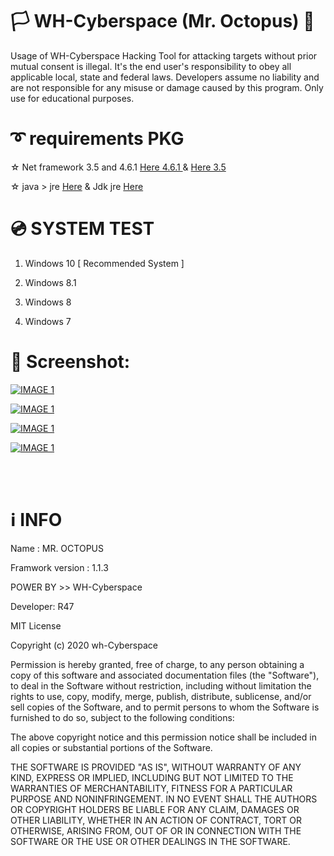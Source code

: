 


# 🏳 WH-Cyberspace (Mr. Octopus) 🔞
Usage of WH-Cyberspace Hacking Tool for attacking targets without prior mutual  consent is illegal. It's the end user's responsibility to obey all applicable local, state and federal laws. Developers assume no liability and are not responsible for any misuse or damage caused by this program. Only use for educational purposes. 


# ➰ requirements PKG

☆ Net framework 3.5 and 4.6.1 [Here  4.6.1 ]( https://dotnet.microsoft.com/download/dotnet-framework/net461 "Net framework 4.6.1 ")  &  [Here  3.5 ]( https://www.microsoft.com/en-us/download/confirmation.aspx?id=21 "Net framework 3.5 ")

☆ java >  jre [Here]( https://www.oracle.com/java/technologies/javase-jre8-downloads.html?fbclid=IwAR22d1RWiauPFfB1Ei2B-ryUT4tBJGpHQLbimDn07nre2rAkyjHoaORZ4x8 " JAVA JRE")
&
Jdk jre [Here]( https://www.oracle.com/java/technologies/javase-jdk13-downloads.html?fbclid=IwAR0jOc6il8x_8Y4EElSQdUvPoWNxFYFQ3mXZW79XindadrltxpyMKFUGK9s " JAVA JDK")


# 💿 SYSTEM TEST
1. Windows 10   [ Recommended System ]  

2. Windows 8.1

3. Windows 8

4. Windows 7








# 🌌 Screenshot:



[![IMAGE 1](https://raw.githubusercontent.com/wh-Cyberspace/Mr-Octopus/main/img/1.png)](https://www.youtube.com/channel/UCj6ekUzjItnjP6T7I9r1WMA?sub_confirmation=1 "MR.Octopus v1.0.1 | Android Advance penetration framework | WH-Cyberspace ( PC )")

[![IMAGE 1](https://raw.githubusercontent.com/wh-Cyberspace/Mr-Octopus/main/img/2.png)](https://www.youtube.com/channel/UCj6ekUzjItnjP6T7I9r1WMA?sub_confirmation=1 "MR.Octopus v1.0.1 | Android Advance penetration framework | WH-Cyberspace ( PC )")

[![IMAGE 1](https://raw.githubusercontent.com/wh-Cyberspace/Mr-Octopus/main/img/3.png)](https://www.youtube.com/channel/UCj6ekUzjItnjP6T7I9r1WMA?sub_confirmation=1 "MR.Octopus v1.0.1 | Android Advance penetration framework | WH-Cyberspace ( PC )")


[![IMAGE 1](https://raw.githubusercontent.com/wh-Cyberspace/Mr-Octopus/main/img/4.png)](https://www.youtube.com/channel/UCj6ekUzjItnjP6T7I9r1WMA?sub_confirmation=1 "MR.Octopus v1.0.1 | Android Advance penetration framework | WH-Cyberspace ( PC )")

<br /><br />

# ℹ INFO
Name : MR. OCTOPUS

Framwork version : 1.1.3 

POWER BY >> WH-Cyberspace  

Developer: R47

MIT License

Copyright (c) 2020 wh-Cyberspace

Permission is hereby granted, free of charge, to any person obtaining a copy
of this software and associated documentation files (the "Software"), to deal
in the Software without restriction, including without limitation the rights
to use, copy, modify, merge, publish, distribute, sublicense, and/or sell
copies of the Software, and to permit persons to whom the Software is
furnished to do so, subject to the following conditions:

The above copyright notice and this permission notice shall be included in all
copies or substantial portions of the Software.

THE SOFTWARE IS PROVIDED "AS IS", WITHOUT WARRANTY OF ANY KIND, EXPRESS OR
IMPLIED, INCLUDING BUT NOT LIMITED TO THE WARRANTIES OF MERCHANTABILITY,
FITNESS FOR A PARTICULAR PURPOSE AND NONINFRINGEMENT. IN NO EVENT SHALL THE
AUTHORS OR COPYRIGHT HOLDERS BE LIABLE FOR ANY CLAIM, DAMAGES OR OTHER
LIABILITY, WHETHER IN AN ACTION OF CONTRACT, TORT OR OTHERWISE, ARISING FROM,
OUT OF OR IN CONNECTION WITH THE SOFTWARE OR THE USE OR OTHER DEALINGS IN THE
SOFTWARE.
